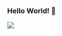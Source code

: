 ### Hello World! 👋

![](https://raw.githubusercontent.com/justinsillou/justinsillou.github.io/_old/gif.gif)

<!-- 
![LeetCode Stats](https://leetcode.card.workers.dev/justinsillou?theme=default&font=baloo&extension=null)
-->
